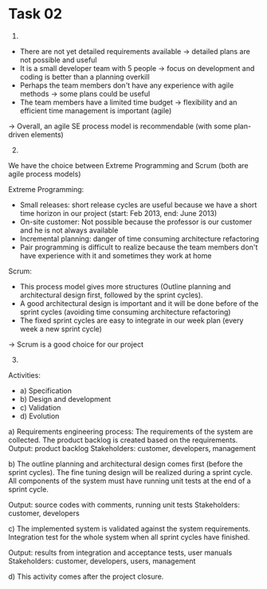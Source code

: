 Task 02
=======

1.
- There are not yet detailed requirements available -> detailed plans are not possible and useful
- It is a small developer team with 5 people -> focus on development and coding is better than a planning overkill
- Perhaps the team members don't have any experience with agile methods -> some plans could be useful
- The team members have a limited time budget -> flexibility and an efficient time management is important (agile)

-> Overall, an agile SE process model is recommendable (with some plan-driven elements)

2.
We have the choice between Extreme Programming and Scrum (both are agile process models)

Extreme Programming:
- Small releases: short release cycles are useful because we have a short time horizon in our project (start: Feb 2013, end: June 2013)
- On-site customer: Not possible because the professor is our customer and he is not always available
- Incremental planning: danger of time consuming architecture refactoring
- Pair programming is difficult to realize because the team members don't have experience with it and sometimes they work at home

Scrum:
- This process model gives more structures (Outline planning and architectural design first, followed by the sprint cycles).
- A good architectural design is important and it will be done before of the sprint cycles (avoiding time consuming architecture refactoring)
- The fixed sprint cycles are easy to integrate in our week plan (every week a new sprint cycle)

-> Scrum is a good choice for our project

3.
Activities:
- a) Specification
- b) Design and development
- c) Validation
- d) Evolution

a)
  Requirements engineering process: The requirements of the system are collected.
  The product backlog is created based on the requirements.
  Output: product backlog
  Stakeholders: customer, developers, management
  
b)
  The outline planning and architectural design comes first (before the sprint cycles).
  The fine tuning design will be realized during a sprint cycle. 
  All components of the system must have running unit tests at the end of a sprint cycle.
  
  Output: source codes with comments, running unit tests
  Stakeholders: customer, developers
  
c)
  The implemented system is validated against the system requirements.
  Integration test for the whole system when all sprint cycles have finished.
  
  Output: results from integration and acceptance tests, user manuals
  Stakeholders: customer, developers, users, management
  
d)
  This activity comes after the project closure.
